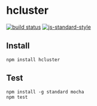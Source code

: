 hcluster
========

[![build status](https://img.shields.io/travis/sonnyp/hcluster/master.svg?style=flat-square)](https://travis-ci.org/sonnyp/hcluster/branches)
[![js-standard-style](https://img.shields.io/badge/code%20style-standard-brightgreen.svg?style=flat-square)](http://standardjs.com/)

## Install

`npm install hcluster`

## Test

```
npm install -g standard mocha
npm test
```
